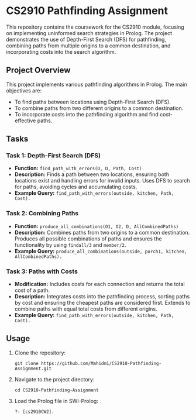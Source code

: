 # CS2910 Pathfinding Assignment

This repository contains the coursework for the CS2910 module, focusing on implementing uninformed search strategies in Prolog. The project demonstrates the use of Depth-First Search (DFS) for pathfinding, combining paths from multiple origins to a common destination, and incorporating costs into the search algorithm.


## Project Overview
This project implements various pathfinding algorithms in Prolog. The main objectives are:
- To find paths between locations using Depth-First Search (DFS).
- To combine paths from two different origins to a common destination.
- To incorporate costs into the pathfinding algorithm and find cost-effective paths.

## Tasks

### Task 1: Depth-First Search (DFS)
- **Function:** `find_path_with_errors(O, D, Path, Cost)`
- **Description:** Finds a path between two locations, ensuring both locations exist and handling errors for invalid inputs. Uses DFS to search for paths, avoiding cycles and accumulating costs.
- **Example Query:** `find_path_with_errors(outside, kitchen, Path, Cost).`

### Task 2: Combining Paths
- **Function:** `produce_all_combinations(O1, O2, D, AllCombinedPaths)`
- **Description:** Combines paths from two origins to a common destination. Produces all possible combinations of paths and ensures the functionality by using `findall/3` and `member/2`.
- **Example Query:** `produce_all_combinations(outside, porch1, kitchen, AllCombinedPaths).`

### Task 3: Paths with Costs
- **Modification:** Includes costs for each connection and returns the total cost of a path.
- **Description:** Integrates costs into the pathfinding process, sorting paths by cost and ensuring the cheapest paths are considered first. Extends to combine paths with equal total costs from different origins.
- **Example Query:** `find_path_with_errors(outside, kitchen, Path, Cost).`

## Usage
1. Clone the repository:
   ```
   git clone https://github.com/Mahidm1/CS2910-Pathfinding-Assignment.git
   ```

2. Navigate to the project directory:
   ```
   cd CS2910-Pathfinding-Assignment
   ```

3. Load the Prolog file in SWI-Prolog:
   ```
   ?- [cs2910CW2].
   ```
